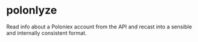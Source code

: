 # polonlyze
Read info about a Poloniex account from the API and recast into a sensible and internally consistent format.
